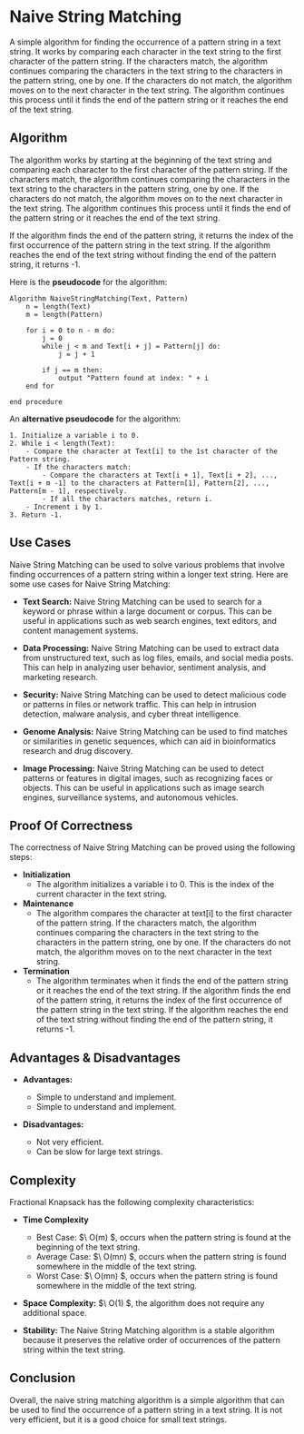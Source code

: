 # Naive String Matching

A simple algorithm for finding the occurrence of a pattern string in a text string. It works by comparing each character in the text string to the first character of the pattern string. If the characters match, the algorithm continues comparing the characters in the text string to the characters in the pattern string, one by one. If the characters do not match, the algorithm moves on to the next character in the text string. The algorithm continues this process until it finds the end of the pattern string or it reaches the end of the text string.

## Algorithm

The algorithm works by starting at the beginning of the text string and comparing each character to the first character of the pattern string. If the characters match, the algorithm continues comparing the characters in the text string to the characters in the pattern string, one by one. If the characters do not match, the algorithm moves on to the next character in the text string. The algorithm continues this process until it finds the end of the pattern string or it reaches the end of the text string.

If the algorithm finds the end of the pattern string, it returns the index of the first occurrence of the pattern string in the text string. If the algorithm reaches the end of the text string without finding the end of the pattern string, it returns -1.

Here is the **pseudocode** for the algorithm:

```less
Algorithm NaiveStringMatching(Text, Pattern)
    n = length(Text)
    m = length(Pattern)

    for i = 0 to n - m do:
        j = 0
        while j < m and Text[i + j] = Pattern[j] do:
            j = j + 1

        if j == m then:
            output "Pattern found at index: " + i
    end for

end procedure
```

An **alternative pseudocode** for the algorithm:

```less
1. Initialize a variable i to 0.
2. While i < length(Text):
    - Compare the character at Text[i] to the 1st character of the Pattern string.
    - If the characters match:
        - Compare the characters at Text[i + 1], Text[i + 2], ..., Text[i + m -1] to the characters at Pattern[1], Pattern[2], ..., Pattern[m - 1], respectively.
        - If all the characters matches, return i.
    - Increment i by 1. 
3. Return -1.
```

## Use Cases
Naive String Matching can be used to solve various problems that involve finding occurrences of a pattern string within a longer text string. Here are some use cases for Naive String Matching:

- **Text Search:** Naive String Matching can be used to search for a keyword or phrase within a large document or corpus. This can be useful in applications such as web search engines, text editors, and content management systems.

- **Data Processing:** Naive String Matching can be used to extract data from unstructured text, such as log files, emails, and social media posts. This can help in analyzing user behavior, sentiment analysis, and marketing research.

- **Security:** Naive String Matching can be used to detect malicious code or patterns in files or network traffic. This can help in intrusion detection, malware analysis, and cyber threat intelligence.

- **Genome Analysis:** Naive String Matching can be used to find matches or similarities in genetic sequences, which can aid in bioinformatics research and drug discovery.

- **Image Processing:** Naive String Matching can be used to detect patterns or features in digital images, such as recognizing faces or objects. This can be useful in applications such as image search engines, surveillance systems, and autonomous vehicles.

## Proof Of Correctness

The correctness of Naive String Matching can be proved using the following steps:

- **Initialization**
    - The algorithm initializes a variable i to 0. This is the index of the current character in the text string.
- **Maintenance**
    - The algorithm compares the character at text[i] to the first character of the pattern string. If the characters match, the algorithm continues comparing the characters in the text string to the characters in the pattern string, one by one. If the characters do not match, the algorithm moves on to the next character in the text string.
- **Termination**
    - The algorithm terminates when it finds the end of the pattern string or it reaches the end of the text string. If the algorithm finds the end of the pattern string, it returns the index of the first occurrence of the pattern string in the text string. If the algorithm reaches the end of the text string without finding the end of the pattern string, it returns -1.

## Advantages & Disadvantages

- **Advantages:**
    - Simple to understand and implement.
    - Simple to understand and implement.

- **Disadvantages:**
    - Not very efficient.
    - Can be slow for large text strings.

## Complexity

Fractional Knapsack has the following complexity characteristics:    

- **Time Complexity**
    - Best Case: $\ O(m) $, occurs when the pattern string is found at the beginning of the text string.
    - Average Case: $\ O(mn) $, occurs when the pattern string is found somewhere in the middle of the text string.
    - Worst Case: $\ O(mn) $, occurs when the pattern string is found somewhere in the middle of the text string.

- **Space Complexity:** $\ O(1) $, the algorithm does not require any additional space.

- **Stability:** The Naive String Matching algorithm is a stable algorithm because it preserves the relative order of occurrences of the pattern string within the text string.

## Conclusion

Overall, the naive string matching algorithm is a simple algorithm that can be used to find the occurrence of a pattern string in a text string. It is not very efficient, but it is a good choice for small text strings.